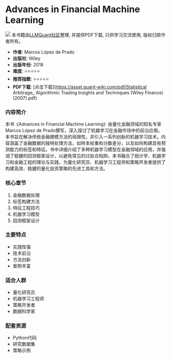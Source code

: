# Advances in Financial Machine Learning

![](https://fastly.jsdelivr.net/gh/bucketio/img3@main/2024/09/04/1725464231869-e0b2f727-2a0f-4270-bf6c-31ddc350426a.gif)
本书籍由[LLMQuant社区](https://llmquant.com/)整理, 并提供PDF下载, 只供学习交流使用, 版权归原作者所有。

- **作者**: Marcos López de Prado
- **出版社**: Wiley
- **出版年份**: 2018
- **难度**: ⭐⭐⭐⭐⭐
- **推荐指数**: ⭐⭐⭐⭐⭐
- **PDF下载**: [点击下载](https://asset.quant-wiki.com/pdf/Statistical Arbitrage_ Algorithmic Trading Insights and Techniques (Wiley Finance) (2007).pdf)

### 内容简介

本书《Advances in Financial Machine Learning》由量化金融领域的知名专家Marcos López de Prado撰写，深入探讨了机器学习在金融市场中的前沿应用。本书旨在解决传统金融建模方法的局限性，并引入一系列创新的机器学习技术。内容涵盖了金融数据的独特处理方法，如样本权重和分数差分，以及如何构建具有预测能力的标签和特征。书中详细介绍了多种机器学习模型在金融领域的应用，并强调了稳健的回测框架设计，以避免常见的过拟合陷阱。本书融合了统计学、机器学习和金融工程的理论与实践，为量化研究员、机器学习工程师和策略开发者提供了构建高效、稳健的量化投资策略的先进工具和方法。

### 核心章节

1. 金融数据处理
2. 标签构建方法
3. 特征工程技巧
4. 机器学习模型
5. 回测框架设计

### 主要特点

- 实践性强
- 技术前沿
- 方法创新
- 案例丰富

### 适合人群

- 量化研究员
- 机器学习工程师
- 策略开发者
- 数据科学家

### 配套资源

- Python代码
- 研究数据集
- 策略示例